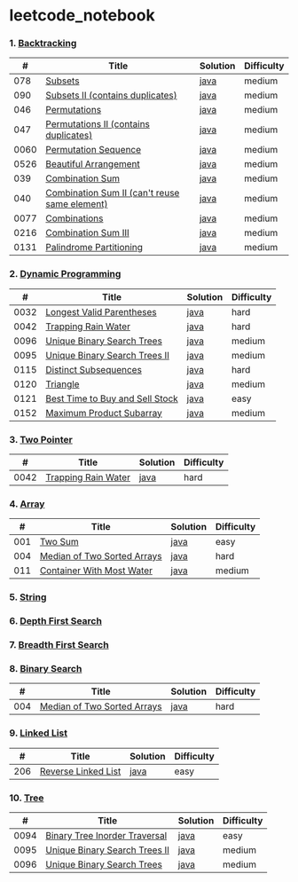 # leetcode_notebook

### 1. [Backtracking](backtracking.md)

| \#   | Title                                                                                              | Solution                                                 | Difficulty |
| ---- | -------------------------------------------------------------------------------------------------- | -------------------------------------------------------- | ---------- |
| 078  | [Subsets](https://leetcode.com/problems/subsets/)                                                  | [java](/solution_java/078_Subsets.java)                  | medium     |
| 090  | [Subsets II (contains duplicates)](https://leetcode.com/problems/subsets-ii/)                      | [java](/solution_java/090_Subsets_II.java)               | medium     |
| 046  | [Permutations](https://leetcode.com/problems/permutations/)                                        | [java](/solution_java/046_Permutations.java)             | medium     |
| 047  | [Permutations II (contains duplicates)](https://leetcode.com/problems/permutations-ii/)            | [java](/solution_java/047_Permutations_II.java)          | medium     |
| 0060 | [Permutation Sequence](https://leetcode.com/problems/permutation-sequence/)                        | [java](/solution_java/0060_Permutation_Subsequence.java) | medium     |
| 0526 | [Beautiful Arrangement](https://leetcode.com/problems/beautiful-arrangement/)                      | [java](/solution_java/0526_Beautiful_Arrangement.java)   | medium     |
| 039  | [Combination Sum](https://leetcode.com/problems/combination-sum/)                                  | [java](/solution_java/039_Combination_Sum.java)          | medium     |
| 040  | [Combination Sum II (can't reuse same element)](https://leetcode.com/problems/combination-sum-ii/) | [java](/solution_java/040_Combination_Sum_II.java)       | medium     |
| 0077 | [Combinations](https://leetcode.com/problems/combinations/)                                        | [java](/solution_java/0077_Combinations.java)            | medium     |
| 0216 | [Combination Sum III](https://leetcode.com/problems/combination-sum-iii/)                          | [java](/solution_java/0216_Combination_Sum_III.java)     | medium     |
| 0131 | [Palindrome Partitioning](https://leetcode.com/problems/palindrome-partitioning/)                  | [java](/solution_java/131_Palindrome_Partitioning.java)  | medium     |

### 2. [Dynamic Programming](dynamic_programming.md)

| \#   | Title                                                                                             | Solution                                                       | Difficulty |
| ---- | ------------------------------------------------------------------------------------------------- | -------------------------------------------------------------- | ---------- |
| 0032 | [Longest Valid Parentheses](https://leetcode.com/problems/longest-valid-parentheses/)             | [java](/solution_java/0032_Longest_Valid_Parentheses.java)     | hard       |
| 0042 | [Trapping Rain Water](https://leetcode.com/problems/trapping-rain-water/)                         | [java](/solution_java/0042_Trapping_Rain_Water.java)           | hard       |
| 0096 | [Unique Binary Search Trees](https://leetcode.com/problems/unique-binary-search-trees/)           | [java](/solution_java/0096_Unique_Binary_Search_Trees.java)    | medium     |
| 0095 | [Unique Binary Search Trees II](https://leetcode.com/problems/unique-binary-search-trees-ii/)     | [java](/solution_java/0095_Unique_Binary_Search_Trees_II.java) | medium     |
| 0115 | [Distinct Subsequences](https://leetcode.com/problems/distinct-subsequences/)                     | [java](/solution_java/0115_Distinct_Subsequences.java)         | hard       |
| 0120 | [Triangle](https://leetcode.com/problems/triangle/)                                               | [java](/solution_java/0120_Triangle.java)                      | medium     |
| 0121 | [Best Time to Buy and Sell Stock](https://leetcode.com/problems/best-time-to-buy-and-sell-stock/) | [java](/solution_java/0121_Best_Time_to_Buy_and_Sell_Stock)    | easy       |
| 0152 | [Maximum Product Subarray](https://leetcode.com/problems/maximum-product-subarray/)               | [java](/solution_java/0152_Maximum_Product_Subarray.java)      | medium     |

### 3. [Two Pointer](two_pointer.md)

| \#   | Title                                                                     | Solution                                             | Difficulty |
| ---- | ------------------------------------------------------------------------- | ---------------------------------------------------- | ---------- |
| 0042 | [Trapping Rain Water](https://leetcode.com/problems/trapping-rain-water/) | [java](/solution_java/0042_Trapping_Rain_Water.java) | hard       |

### 4. [Array](array.md)

| \#  | Title                                                                                     | Solution                                                    | Difficulty |
| --- | ----------------------------------------------------------------------------------------- | ----------------------------------------------------------- | ---------- |
| 001 | [Two Sum](https://leetcode.com/problems/two-sum/)                                         | [java](/solution_java/001_Two_Sum.java)                     | easy       |
| 004 | [Median of Two Sorted Arrays](https://leetcode.com/problems/median-of-two-sorted-arrays/) | [java](/solution_java/004_Median_of_Two_Sorted_Arrays.java) | hard       |
| 011 | [Container With Most Water](https://leetcode.com/problems/container-with-most-water/)     | [java](/solution_java/011_Container_With_Most_Water.java)   | medium     |

### 5. [String](string.md)

### 6. [Depth First Search](dfs.md)

### 7. [Breadth First Search](bfs.md)

### 8. [Binary Search](binary_search.md)

| \#  | Title                                                                                     | Solution                                                    | Difficulty |
| --- | ----------------------------------------------------------------------------------------- | ----------------------------------------------------------- | ---------- |
| 004 | [Median of Two Sorted Arrays](https://leetcode.com/problems/median-of-two-sorted-arrays/) | [java](/solution_java/004_Median_of_Two_Sorted_Arrays.java) | hard       |

### 9. [Linked List](linked_list.md)

| \#  | Title                                                                     | Solution                                            | Difficulty |
| --- | ------------------------------------------------------------------------- | --------------------------------------------------- | ---------- |
| 206 | [Reverse Linked List](https://leetcode.com/problems/reverse-linked-list/) | [java](/solution_java/206_Reverse_Linked_List.java) | easy       |

### 10. [Tree](tree.md)

| \#   | Title                                                                                         | Solution                                                       | Difficulty |
| ---- | --------------------------------------------------------------------------------------------- | -------------------------------------------------------------- | ---------- |
| 0094 | [Binary Tree Inorder Traversal](https://leetcode.com/problems/binary-tree-inorder-traversal/) | [java](/solution_java/0094_Binary_Tree_Inorder_Traversal.java) | easy       |
| 0095 | [Unique Binary Search Trees II](https://leetcode.com/problems/unique-binary-search-trees-ii/) | [java](/solution_java/0095_Unique_Binary_Search_Trees_II)      | medium     |
| 0096 | [Unique Binary Search Trees](https://leetcode.com/problems/unique-binary-search-trees/)       | [java](/solution_java/0096_Unique_Binary_Search_Trees.java)    | medium     |
